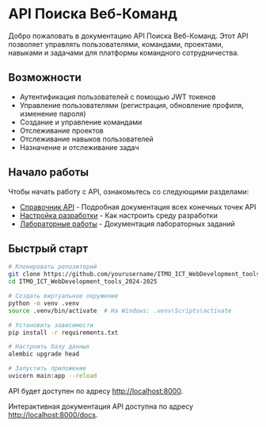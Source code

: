# API Поиска Веб-Команд

Добро пожаловать в документацию API Поиска Веб-Команд. Этот API позволяет управлять пользователями, командами, проектами, навыками и задачами для платформы командного сотрудничества.

## Возможности

- Аутентификация пользователей с помощью JWT токенов
- Управление пользователями (регистрация, обновление профиля, изменение пароля)
- Создание и управление командами
- Отслеживание проектов
- Отслеживание навыков пользователей
- Назначение и отслеживание задач

## Начало работы

Чтобы начать работу с API, ознакомьтесь со следующими разделами:

- [Справочник API](api/auth.md) - Подробная документация всех конечных точек API
- [Настройка разработки](development/setup.md) - Как настроить среду разработки
- [Лабораторные работы](labs/lab1.md) - Документация лабораторных заданий

## Быстрый старт

```bash
# Клонировать репозиторий
git clone https://github.com/yourusername/ITMO_ICT_WebDevelopment_tools_2024-2025.git
cd ITMO_ICT_WebDevelopment_tools_2024-2025

# Создать виртуальное окружение
python -m venv .venv
source .venv/bin/activate  # На Windows: .venv\Scripts\activate

# Установить зависимости
pip install -r requirements.txt

# Настроить базу данных
alembic upgrade head

# Запустить приложение
uvicorn main:app --reload
```

API будет доступен по адресу [http://localhost:8000](http://localhost:8000).

Интерактивная документация API доступна по адресу [http://localhost:8000/docs](http://localhost:8000/docs).
